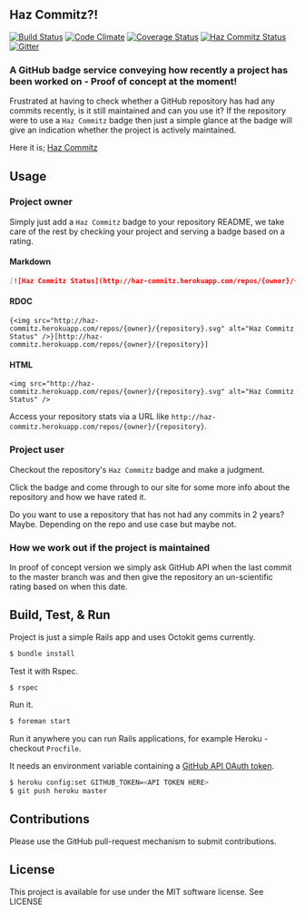 ## Haz Commitz?!

[![Build Status](https://travis-ci.org/rob-murray/haz-commitz.svg?branch=master)](https://travis-ci.org/rob-murray/haz-commitz)
[![Code Climate](https://codeclimate.com/github/rob-murray/haz-commitz.png)](https://codeclimate.com/github/rob-murray/haz-commitz)
[![Coverage Status](https://coveralls.io/repos/rob-murray/haz-commitz/badge.png)](https://coveralls.io/r/rob-murray/haz-commitz)
[![Haz Commitz Status](http://haz-commitz.herokuapp.com/repos/rob-murray/haz-commitz.svg)](http://haz-commitz.herokuapp.com/repos/rob-murray/haz-commitz)
[![Gitter](https://badges.gitter.im/Join%20Chat.svg)](https://gitter.im/rob-murray/haz-commitz?utm_source=badge&utm_medium=badge&utm_campaign=pr-badge&utm_content=badge)


### A GitHub badge service conveying how recently a project has been worked on - Proof of concept at the moment!

Frustrated at having to check whether a GitHub repository has had any commits recently, is it still maintained and can you use it? If the repository were to use a `Haz Commitz` badge then just a simple glance at the badge will give an indication whether the project is actively maintained.

Here it is; [Haz Commitz](http://haz-commitz.herokuapp.com)

## Usage

### Project owner

Simply just add a `Haz Commitz` badge to your repository README, we take care of the rest by checking your project and serving a badge based on a rating.

#### Markdown

```markdown
[![Haz Commitz Status](http://haz-commitz.herokuapp.com/repos/{owner}/{repository}.svg)](http://haz-commitz.herokuapp.com/repos/{owner}/{repository})
```

#### RDOC

```
{<img src="http://haz-commitz.herokuapp.com/repos/{owner}/{repository}.svg" alt="Haz Commitz Status" />}[http://haz-commitz.herokuapp.com/repos/{owner}/{repository}]
```

#### HTML

```
<img src="http://haz-commitz.herokuapp.com/repos/{owner}/{repository}.svg" alt="Haz Commitz Status" />
```

Access your repository stats via a URL like `http://haz-commitz.herokuapp.com/repos/{owner}/{repository}`.

### Project user

Checkout the repository's `Haz Commitz` badge and make a judgment.

Click the badge and come through to our site for some more info about the repository and how we have rated it.

Do you want to use a repository that has not had any commits in 2 years? Maybe. Depending on the repo and use case but maybe not.

### How we work out if the project is maintained

In proof of concept version we simply ask GitHub API when the last commit to the master branch was and then give the repository an un-scientific rating based on when this date.

## Build, Test, & Run

Project is just a simple Rails app and uses Octokit gems currently.

```bash
$ bundle install
```

Test it with Rspec.

```bash
$ rspec
```

Run it.

```bash
$ foreman start
```

Run it anywhere you can run Rails applications, for example Heroku - checkout `Procfile`.

It needs an environment variable containing a [GitHub API OAuth token](https://developer.github.com/v3/oauth/).

```bash
$ heroku config:set GITHUB_TOKEN=<API TOKEN HERE>
$ git push heroku master
```

## Contributions

Please use the GitHub pull-request mechanism to submit contributions.

## License

This project is available for use under the MIT software license.
See LICENSE
